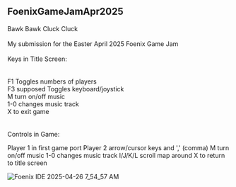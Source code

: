 ## FoenixGameJamApr2025<br/>
Bawk Bawk Cluck Cluck<br/>
<br/>
My submission for the Easter April 2025 Foenix Game Jam<br/>
<br/>
Keys in Title Screen:<br/>
<br/>  
  F1 Toggles numbers of players<br/>
  F3 supposed Toggles keyboard/joystick<br/>
  M turn on/off music<br/>
  1-0 changes music track<br/>
  X to exit game<br/>
<br/>  
Controls in Game:

  Player 1 in first game port
  Player 2 arrow/cursor keys and ',' (comma)
  M turn on/off music
  1-0 changes music track
  I/J/K/L scroll map around
  X to return to title screen
  
![Foenix IDE 2025-04-26 7_54_57 AM](https://github.com/user-attachments/assets/2ea81d70-e1a5-4577-bed6-747170fae27a)
